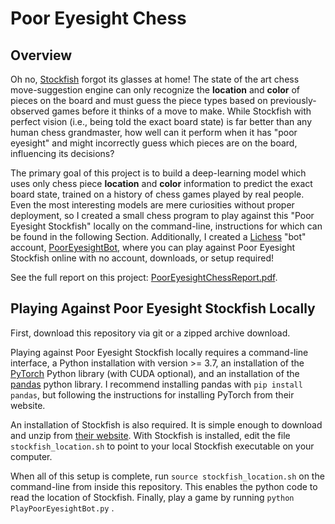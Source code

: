 # Poor Eyesight Chess

## Overview 

Oh no, [Stockfish](https://en.wikipedia.org/wiki/Stockfish_(chess))  forgot its glasses at home! The state of the art chess move-suggestion engine can only recognize the **location** and **color** of pieces on the board and must guess the piece types based on previously-observed games before it thinks of a move to make. 
While Stockfish with perfect vision (i.e., being told the exact board state) is far better than any human chess grandmaster, how well can it perform when it has "poor eyesight" and might incorrectly guess which pieces are on the board, influencing its decisions?

The primary goal of this project is to build a deep-learning model which uses only chess piece **location** and **color** information to predict the exact board state, trained on a history of chess games played by real people. Even the most interesting models are mere curiosities without proper deployment, so I created a small chess program to play against this "Poor Eyesight Stockfish" locally on the command-line, instructions for which can be found in the following Section. Additionally, I created a [Lichess](https://www.lichess.org) "bot" account, [PoorEyesightBot](https://lichess.org/?user=PoorEyesightBot#friend), where you can play against Poor Eyesight Stockfish online with no account, downloads, or setup required! 

See the full report on this project: [PoorEyesightChessReport.pdf](PoorEyesightChessReport.pdf).

## Playing Against Poor Eyesight Stockfish Locally

First, download this repository via git or a zipped archive download. 

Playing against Poor Eyesight Stockfish locally requires a command-line interface, a Python installation with version >= 3.7, an installation of the [PyTorch](https://pytorch.org/) Python library (with CUDA optional), and an installation of the [pandas](https://pandas.pydata.org/) python library. I recommend installing pandas with `pip install pandas`, but following the instructions for installing PyTorch from their website.

An installation of Stockfish is also required. It is simple enough to download and unzip from [their website](https://stockfishchess.org/download/). With Stockfish is installed, edit the file `stockfish_location.sh` to point to your local Stockfish executable on your computer.

When all of this setup is complete, run `source stockfish_location.sh` on the command-line from inside this repository. This enables the python code to read the location of Stockfish. Finally, play a game by running `python PlayPoorEyesightBot.py` .
